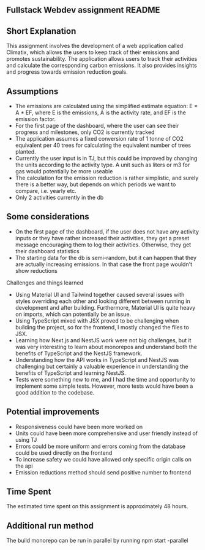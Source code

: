 ## Fullstack Webdev assignment README

## Short Explanation

This assignment involves the development of a web application called Climatix, which allows the users to keep track of their emissions and promotes sustainability. The application allows users to track their activities and calculate the corresponding carbon emissions. It also provides insights and progress towards emission reduction goals.

## Assumptions

- The emissions are calculated using the simplified estimate equation: E = A \* EF, where E is the emissions, A is the activity rate, and EF is the emission factor.
- For the first page of the dashboard, where the user can see their progress and milestones, only CO2 is currently tracked
- The application assumes a fixed conversion rate of 1 tonne of CO2 equivalent per 40 trees for calculating the equivalent number of trees planted.
- Currently the user input is in TJ, but this could be improved by changing the units according to the activity type. A unit such as liters or m3 for gas would potentially be more useable
- The calculation for the emission reduction is rather simplistic, and surely there is a better way, but depends on which periods we want to compare, i.e. yearly etc.
- Only 2 activities currently in the db

## Some considerations

- On the first page of the dashboard, if the user does not have any activity inputs or they have rather increased their activities, they get a preset message encouraging them to log their activities. Otherwise, they get their dashboard statistics
- The starting data for the db is semi-random, but it can happen that they are actually increasing emissions. In that case the front page wouldn't show reductions

Challenges and things learned

- Using Material UI and Tailwind together caused several issues with styles overriding each other and looking different between running in development and after building. Furthermore, Material UI is quite heavy on imports, which can potentially be an issue.
- Using TypeScript mixed with JSX proved to be challenging when building the project, so for the frontend, I mostly changed the files to JSX.
- Learning how Next.js and NestJS work were not big challenges, but it was very interesting to learn about monorepos and understand both the benefits of TypeScript and the NestJS framework.
- Understanding how the API works in TypeScript and NestJS was challenging but certainly a valuable experience in understanding the benefits of TypeScript and learning NestJS.
- Tests were something new to me, and I had the time and opportunity to implement some simple tests. However, more tests would have been a good addition to the codebase.

## Potential improvements

- Responsiveness could have been more worked on
- Units could have been more comprehensive and user friendly instead of using TJ
- Errors could be more uniform and errors coming from the database could be used directly on the frontend
- To increase safety we could have allowed only specific origin calls on the api
- Emission reductions method should send positive number to frontend

## Time Spent

The estimated time spent on this assignment is approximately 48 hours.

## Additional run method

The build monorepo can be run in parallel by running npm start -parallel
